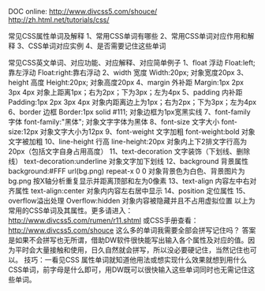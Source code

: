 DOC online:
http://www.divcss5.com/shouce/
http://zh.html.net/tutorials/css/

常见CSS属性单词及解释
1、常用CSS单词有哪些
2、常用CSS单词对应作用和解释
3、CSS单词对应实例
4、是否需要记住这些单词

常见CSS英文单词、对应功能、对应解释、对应简单例子
1、float 浮动
Float:left;靠左浮动
Float:right:靠右浮动
2、width 宽度
Width:20px; 对象宽度20px
3、height 高度
Height:20px; 对象高度20px
4、margin 外补距
Margin:1px 2px 3px 4px 对象上距离1px；右为2px；下为3px；左为4px
5、padding 内补距
Padding:1px 2px 3px 4px 对象内距离边上为1px；右为2px；下为3px；左为4px
6、border 边框
Border:1px solid #111; 对象边框为1px宽黑实线
7、font-family 字体
font-family:"黑体"; 对象文字字体为黑体
8、font-size 文字大小
font-size:12px 对象文字大小为12px
9、font-weight 文字加粗
font-weight:bold 对象文字被加粗
10、line-height 行高
line-height:20px 对象内上下2排文字行高为20px（包括文字自身占用高度）
11、text-decoration 文字装饰（下划线、删除线）
text-decoration:underline 对象文字加下划线
12、background 背景属性
background:#FFF url(bg.png) repeat-x 0 0 对象背景色为白色、背景图片为bg.png 按X轴分析重复显示并距离顶部和左为0像素
13、text-align 内容左中右对齐属性
text-align:center 对象内内容左右居中显示
14、position 定位属性
15、overflow溢出处理
Overflow:hidden 对象内容被隐藏并且不占用虚拟位置
以上为常用的CSS单词及其属性。更多请进入：http://www.divcss5.com/rumen/r11.shtml
或CSS手册查看：http://www.divcss5.com/shouce
这么多的单词我需要全部会拼写记住吗？
答案是如果不会拼写也无所谓，借助DW软件很快能写出输入各个属性及对应的值。因为平时会大量接触和使用，日久自然就会拼写，所以没必要硬记住，当然记住也可以。
技巧：一看见CSS 属性单词就知道他用法或想实现什么效果就想到用什么CSS单词，前字母是什么即可，用DW既可以很快输入这些单词同时也无需记住这些单词。